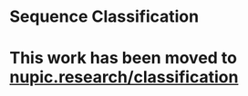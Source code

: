 Sequence Classification
=======================

# This work has been moved to [nupic.research/classification](https://github.com/numenta/nupic.research/tree/master/classification)